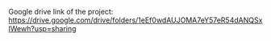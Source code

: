 Google drive link of the project: https://drive.google.com/drive/folders/1eEf0wdAUJOMA7eY57eR54dANQSxIWewh?usp=sharing
